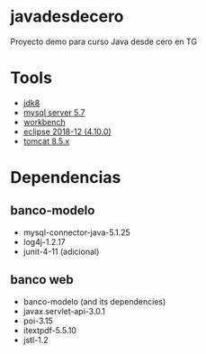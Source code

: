 # javadesdecero
Proyecto demo para curso Java desde cero en TG

# Tools
- [jdk8](https://www.oracle.com/java/technologies/javase/javase-jdk8-downloads.html)
- [mysql server 5.7](https://dev.mysql.com/get/Downloads/MySQLInstaller/mysql-installer-community-5.7.33.0.msi)
- [workbench](https://downloads.mysql.com/archives/get/p/8/file/mysql-workbench-community-6.3.10-winx64.msi)
- [eclipse 2018-12 (4.10.0)](https://www.eclipse.org/downloads/download.php?file=/technology/epp/downloads/release/2018-09/R/eclipse-jee-2018-09-win32-x86_64.zip)
- [tomcat 8.5.x](https://downloads.apache.org/tomcat/tomcat-8/v8.5.64/bin/apache-tomcat-8.5.64.zip)

# Dependencias

## banco-modelo
- mysql-connector-java-5.1.25
- log4j-1.2.17
- junit-4-11 (adicional)

## banco web
- banco-modelo (and its dependencies)
- javax.servlet-api-3.0.1
- poi-3.15
- itextpdf-5.5.10
- jstl-1.2
